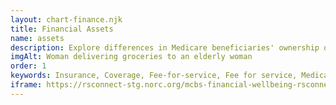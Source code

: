 ```yaml
---
layout: chart-finance.njk
title: Financial Assets
name: assets
description: Explore differences in Medicare beneficiaries' ownership of various financial assets.
imgAlt: Woman delivering groceries to an elderly woman
order: 1
keywords: Insurance, Coverage, Fee-for-service, Fee for service, Medicare Advantage, MA, Chronic, Sex, Gender, Age, Language, English, Income, Race, Ethnicity, Dual eligible, Dual, Dually eligible, Geography, Urban, Rural, Region, Metropolitan, Health status, Disability, Home, House, Bank, Retirement, Savings, Social Security, Supplemental Security Income, SSI, Pension, Financial security, Cost, Costs, Money, Finance, Finances
iframe: https://rsconnect-stg.norc.org/mcbs-financial-wellbeing-rsconnect/?Assets
---
```

